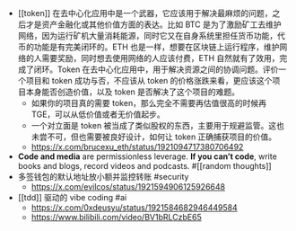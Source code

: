 - [[token]] 在去中心化应用中是一个武器，它应该用于解决最麻烦的问题，之后才是资产金融化或其他价值方面的表达。比如 BTC 是为了激励矿工去维护网络，因为运行矿机大量消耗能源，同时它又在自身系统里担任货币功能，代币的功能是有完美闭环的。ETH 也是一样，想要在区块链上运行程序，维护网络的人需要奖励，同时想去使用网络的人应该付费，ETH 自然就有了效用，完成了闭环。Token 在去中心化应用中，用于解决资源之间的协调问题。评价一个项目和 token 成功与否，不应该从 token 的价格涨跌来看，更应该这个项目本身能否创造价值，以及 token 是否解决了这个项目的难题。
	- 如果你的项目真的需要 token，那么完全不需要再估值很高的时候再 TGE，可以从低价值或者无价值起步。
	- 一个对立面是 token 被当成了类似股权的东西，主要用于规避监管。这也未尝不可，但也需要被良好设计，如何让 token 正确捕获项目的价值。
	- https://x.com/brucexu_eth/status/1921094717380706492
- **Code and media** are permissionless leverage.
   **If you can’t code**, write books and blogs, record videos and podcasts. #[[random thoughts]]
- 多签钱包的默认地址放小额并监控转账 #security
	- https://x.com/evilcos/status/1921594906125926648
- [[tdd]] 驱动的 vibe coding #ai
	- https://x.com/0xdeusyu/status/1921584682946449584
	- https://www.bilibili.com/video/BV1bRLCzbE65